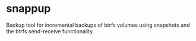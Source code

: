 # snappup
Backup tool for incremental backups of btrfs volumes using snapshots and the btrfs send-receive functionality.
